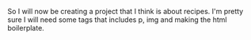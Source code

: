 So I will now be creating a project that I think is about recipes.
I'm pretty sure I will need some tags that includes p, img and making the html boilerplate. 
